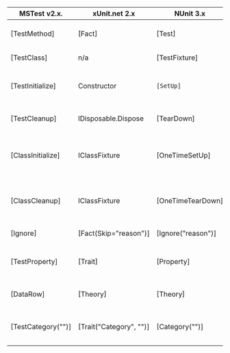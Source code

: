 
| MSTest v2.x.         | xUnit.net 2.x             | NUnit 3.x            | Comments                                           |
| -------------------- | ------------------------- | -------------------- | -------------------------------------------------- |
| \[TestMethod\]       | \[Fact\]                  | \[Test\]             | Marks a test method.                               |
| \[TestClass\]        | n/a                       | \[TestFixture\]      | Marks a test class.                                |
| \[TestInitialize\]   | Constructor               | `[SetUp]`            | Triggered before every test case.                  |
| \[TestCleanup\]      | IDisposable.Dispose       | \[TearDown\]         | Triggered after every test case.                   |
| \[ClassInitialize\]  | IClassFixture<T>          | \[OneTimeSetUp\]     | One-time triggered method before test cases start. |
| \[ClassCleanup\]     | IClassFixture<T>          | \[OneTimeTearDown\]  | One-time triggered method after test cases end.    |
| \[Ignore\]           | \[Fact(Skip="reason")\]   | \[Ignore("reason")\] | Ignores a test case.                               |
| \[TestProperty\]     | \[Trait\]                 | \[Property\]         | Sets arbitrary metadata on a test.                 |
| \[DataRow\]          | \[Theory\]                | \[Theory\]           | Configures a data-driven test.                     |
| \[TestCategory("")\] | \[Trait("Category", "")\] | \[Category("")\]     | Categorizes the test cases or classes.             |
